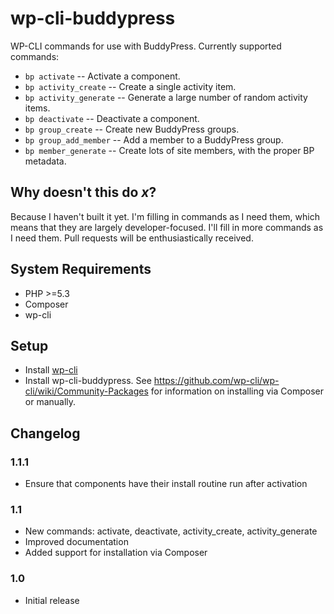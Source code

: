 # wp-cli-buddypress

WP-CLI commands for use with BuddyPress. Currently supported commands:

* `bp activate` -- Activate a component.
* `bp activity_create` -- Create a single activity item.
* `bp activity_generate` -- Generate a large number of random activity items.
* `bp deactivate` -- Deactivate a component.
* `bp group_create` -- Create new BuddyPress groups.
* `bp group_add_member` -- Add a member to a BuddyPress group.
* `bp member_generate` -- Create lots of site members, with the proper BP metadata.

## Why doesn't this do _x_?

Because I haven't built it yet. I'm filling in commands as I need them, which means that they are largely developer-focused. I'll fill in more commands as I need them. Pull requests will be enthusiastically received.

## System Requirements

* PHP >=5.3
* Composer
* wp-cli

## Setup

* Install [wp-cli](https://wp-cli.org)
* Install wp-cli-buddypress. See https://github.com/wp-cli/wp-cli/wiki/Community-Packages for information on installing via Composer or manually.

## Changelog

### 1.1.1

* Ensure that components have their install routine run after activation

### 1.1

* New commands: activate, deactivate, activity_create, activity_generate
* Improved documentation
* Added support for installation via Composer

### 1.0

* Initial release

